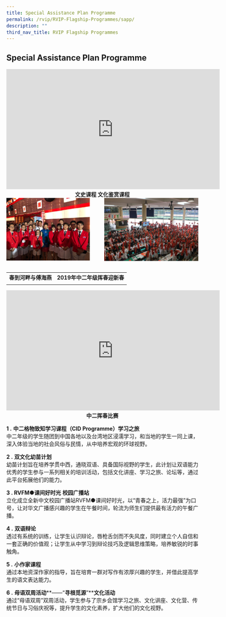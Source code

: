 ```yaml
---
title: Special Assistance Plan Programme
permalink: /rvip/RVIP-Flagship-Programmes/sapp/
description: ""
third_nav_title: RVIP Flagship Programmes
---
```

## Special Assistance Plan Programme

<iframe width="560" height="315" src="https://www.youtube.com/embed/aJKBSYvmgyc" title="2020 ACC activities showcase   Appreciation of Chinese Culture River Valley High School" frameborder="0" allow="accelerometer; autoplay; clipboard-write; encrypted-media; gyroscope; picture-in-picture" allowfullscreen></iframe>

<center><b>文史课程 文化鉴赏课程</b></center>

<img src="/images/2019 春到河畔与傅海燕.jpg" style="width:43.5%" align=left>
<img src="/images/2019年中二年级挥春迎新春.jpg" style="width:49%" align=right>
<br clear="left"><br>

|   |   |
|---|---|
| <center><b>春到河畔与傅海燕  | <center><b>2019年中二年级挥春迎新春  |
|   |   |
	
<iframe width="560" height="315" src="https://www.youtube.com/embed/HbsVUfqAz30" title="2020 Sec 2 Chinese calligraphy competition   中二 挥春比赛" frameborder="0" allow="accelerometer; autoplay; clipboard-write; encrypted-media; gyroscope; picture-in-picture" allowfullscreen></iframe>
	
<center><b>中二挥春比赛</b></center>
	
**1 \.** **中二格物致知学习课程（****CID Programme****）学习之旅**<br>
中二年级的学生随团到中国各地以及台湾地区浸濡学习，和当地的学生一同上课，深入体验当地的社会风俗与民情，从中培养宏观的环球视野。

**2 \.** **双文化幼苗计划**<br>
幼苗计划旨在培养学贯中西，通晓双语、具备国际视野的学生，此计划让双语能力优秀的学生参与一系列相关的培训活动，包括文化讲座、学习之旅、论坛等，通过此平台拓展他们的能力。
	
**3 \. RVFM**●**课间好时光** **校园广播站**<br>
立化成立全新中文校园广播站RVFM●课间好时光，以“青春之上，活力最强”为口号，让对华文广播感兴趣的学生在午餐时间，轮流为师生们提供最有活力的午餐广播。

**4 \.** **双语辩论**<br>
透过有系统的训练，让学生认识辩论，唇枪舌剑而不失风度，同时建立个人自信和一套正确的价值观；让学生从中学习到辩论技巧及逻辑思维策略，培养敏锐的时事触角。

**5 \.** **小作家课程**<br>
通过本地资深作家的指导，旨在培育一群对写作有浓厚兴趣的学生，并借此提高学生的语文表达能力。

**6 \.** **母语双周活动****——“****寻根觅源****”****文化活动**<br>
通过“母语双周”双周活动，学生参与了宗乡会馆学习之旅、文化讲座、文化营、传统节日与习俗庆祝等，提升学生的文化素养，扩大他们的文化视野。